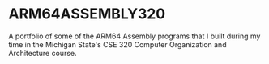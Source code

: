 # ARM64ASSEMBLY320
A portfolio of some of the ARM64 Assembly programs that I built during my time in the Michigan State's CSE 320 Computer Organization and Architecture course.
